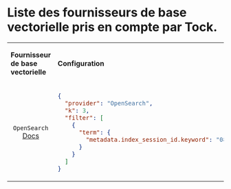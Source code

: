 
# Liste des fournisseurs de base vectorielle pris en compte par Tock.


<table>
<tr>
<td>

**Fournisseur de base vectorielle**
</td>
<td> 

**Configuration**
</td>
</tr>
<tr>
<td style="text-align: center;">

`OpenSearch` <br />
[Docs](https://opensearch.org/docs/latest/)
</td>
<td>

```json
{
  "provider": "OpenSearch",
  "k": 3,
  "filter": [
    {
      "term": {
        "metadata.index_session_id.keyword": "08738666-68d7-45fd-b13b-786ea33b0218"
      }
    }
  ]
}
```
</td>
</tr>
</table>